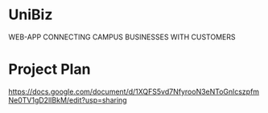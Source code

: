 # UniBiz
WEB-APP CONNECTING CAMPUS BUSINESSES WITH CUSTOMERS

# Project Plan
https://docs.google.com/document/d/1XQFS5vd7NfyrooN3eNToGnlcszpfmNe0TV1gD2lIBkM/edit?usp=sharing
